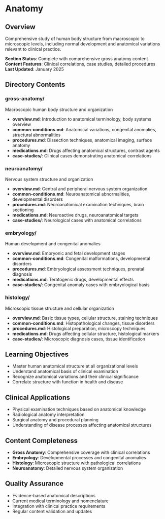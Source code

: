 # Anatomy

## Overview
Comprehensive study of human body structure from macroscopic to microscopic levels, including normal development and anatomical variations relevant to clinical practice.

**Section Status**: Complete with comprehensive gross anatomy content
**Content Features**: Clinical correlations, case studies, detailed procedures
**Last Updated**: January 2025

## Directory Contents

### gross-anatomy/
Macroscopic human body structure and organization
- **overview.md**: Introduction to anatomical terminology, body systems overview
- **common-conditions.md**: Anatomical variations, congenital anomalies, structural abnormalities
- **procedures.md**: Dissection techniques, anatomical imaging, surface anatomy
- **medications.md**: Drugs affecting anatomical structures, contrast agents
- **case-studies/**: Clinical cases demonstrating anatomical correlations

### neuroanatomy/
Nervous system structure and organization
- **overview.md**: Central and peripheral nervous system organization
- **common-conditions.md**: Neuroanatomical abnormalities, developmental disorders
- **procedures.md**: Neuroanatomical examination techniques, brain sectioning
- **medications.md**: Neuroactive drugs, neuroanatomical targets
- **case-studies/**: Neurological cases with anatomical correlations

### embryology/
Human development and congenital anomalies
- **overview.md**: Embryonic and fetal development stages
- **common-conditions.md**: Congenital malformations, developmental disorders
- **procedures.md**: Embryological assessment techniques, prenatal diagnosis
- **medications.md**: Teratogenic drugs, developmental effects
- **case-studies/**: Congenital anomaly cases with embryological basis

### histology/
Microscopic tissue structure and cellular organization
- **overview.md**: Basic tissue types, cellular structure, staining techniques
- **common-conditions.md**: Histopathological changes, tissue disorders
- **procedures.md**: Histological preparation, microscopy techniques
- **medications.md**: Drugs affecting cellular structure, histological markers
- **case-studies/**: Microscopic diagnosis cases, tissue identification

## Learning Objectives
- Master human anatomical structure at all organizational levels
- Understand anatomical basis of clinical examination
- Recognize anatomical variations and their clinical significance
- Correlate structure with function in health and disease

## Clinical Applications
- Physical examination techniques based on anatomical knowledge
- Radiological anatomy interpretation
- Surgical anatomy and procedural planning
- Understanding of disease processes affecting anatomical structures

## Content Completeness
- **Gross Anatomy**: Comprehensive coverage with clinical correlations
- **Embryology**: Developmental processes and congenital anomalies
- **Histology**: Microscopic structure with pathological correlations
- **Neuroanatomy**: Detailed nervous system organization

## Quality Assurance
- Evidence-based anatomical descriptions
- Current medical terminology and nomenclature
- Integration with clinical practice requirements
- Regular content validation and updates